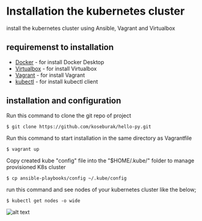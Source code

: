 # Installation the kubernetes cluster

install the kubernetes cluster using Ansible, Vagrant and Virtualbox

## requiremenst to installation

* [Docker](https://docs.docker.com/install/) - for install Docker Desktop
* [Virtualbox](https://www.virtualbox.org/wiki/Downloads) - for install Virtualbox
* [Vagrant](https://www.vagrantup.com/docs/installation/) - for install Vagrant
* [kubectl](https://kubernetes.io/docs/tasks/tools/install-kubectl/) - for install kubectl client

## installation and configuration

Run this command to clone the git repo of project
```
$ git clone https://github.com/koseburak/hello-py.git
```

Run this command to start installation in the same directory as Vagrantfile
```
$ vagrant up
```

Copy created kube "config" file into the "$HOME/.kube/" folder to manage provisioned K8s cluster
 ```
$ cp ansible-playbooks/config ~/.kube/config
```

run this command and see nodes of your kubernetes cluster like the below;
```
$ kubectl get nodes -o wide
```
![alt text](https://github.com/koseburak/kubernetes/feature/kubernetes-install/01-kubernetes-install/images/01-get-nodes.png?raw=true)
